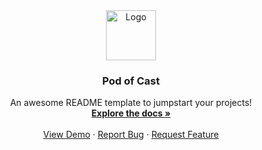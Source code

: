 <div align="center">
  <a href="https://github.com/FunnyLovsky/pod-of-cast">
    <img src="images/logo.png" alt="Logo" width="80" height="80">
  </a>

  <h3 align="center">Pod of Cast</h3>

  <p align="center">
    An awesome README template to jumpstart your projects!
    <br />
    <a href="https://github.com/FunnyLovsky/pod-of-cast"><strong>Explore the docs »</strong></a>
    <br />
    <br />
    <a href="https://github.com/FunnyLovsky/pod-of-cast">View Demo</a>
    ·
    <a href="https://github.com/FunnyLovsky/pod-of-cast/issues">Report Bug</a>
    ·
    <a href="https://github.com/FunnyLovsky/pod-of-cast/issues">Request Feature</a>
  </p>
</div>
